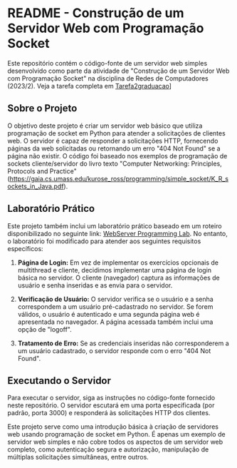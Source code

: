 # README - Construção de um Servidor Web com Programação Socket

Este repositório contém o código-fonte de um servidor web simples desenvolvido como parte da atividade de "Construção de um Servidor Web com Programação Socket" na disciplina de Redes de Computadores (2023/2). Veja a tarefa completa em [Tarefa2graduacao](https://github.com/returndaniels/redes/blob/master/programa%C3%A7%C3%A3o%20de%20sockets/Tarefa2graduacao.pdf)]

## Sobre o Projeto

O objetivo deste projeto é criar um servidor web básico que utiliza programação de socket em Python para atender a solicitações de clientes web. O servidor é capaz de responder a solicitações HTTP, fornecendo páginas da web solicitadas ou retornando um erro "404 Not Found" se a página não existir. O código foi baseado nos exemplos de programação de sockets cliente/servidor do livro texto "Computer Networking: Principles, Protocols and Practice" (https://gaia.cs.umass.edu/kurose_ross/programming/simple_socket/K_R_sockets_in_Java.pdf).

## Laboratório Prático

Este projeto também inclui um laboratório prático baseado em um roteiro disponibilizado no seguinte link: [WebServer Programming Lab](https://gaia.cs.umass.edu/kurose_ross/programming/Python_code_only/WebServer_programming_lab_only.pdf). No entanto, o laboratório foi modificado para atender aos seguintes requisitos específicos:

1. **Página de Login:** Em vez de implementar os exercícios opcionais de multithread e cliente, decidimos implementar uma página de login básica no servidor. O cliente (navegador) captura as informações de usuário e senha inseridas e as envia para o servidor.

2. **Verificação de Usuário:** O servidor verifica se o usuário e a senha correspondem a um usuário pré-cadastrado no servidor. Se forem válidos, o usuário é autenticado e uma segunda página web é apresentada no navegador. A página acessada também inclui uma opção de "logoff".

3. **Tratamento de Erro:** Se as credenciais inseridas não corresponderem a um usuário cadastrado, o servidor responde com o erro "404 Not Found".

## Executando o Servidor

Para executar o servidor, siga as instruções no código-fonte fornecido neste repositório. O servidor escutará em uma porta especificada (por padrão, porta 3000) e responderá às solicitações HTTP dos clientes.

Este projeto serve como uma introdução básica à criação de servidores web usando programação de socket em Python. É apenas um exemplo de servidor web simples e não cobre todos os aspectos de um servidor web completo, como autenticação segura e autorização, manipulação de múltiplas solicitações simultâneas, entre outros.
